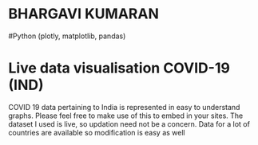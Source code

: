# BHARGAVI KUMARAN
#Python (plotly, matplotlib, pandas)
# Live data visualisation COVID-19 (IND)
 COVID 19 data pertaining to India is represented in easy to understand graphs. Please feel free to make use of this to embed in your sites. The dataset I used is live, so updation need not be a concern. Data for a lot of countries are available so modification is easy as well
